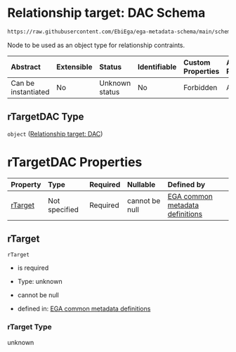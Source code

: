 # Relationship target: DAC Schema

```txt
https://raw.githubusercontent.com/EbiEga/ega-metadata-schema/main/schemas/EGA.common-definitions.json#/definitions/rTargetDAC
```

Node to be used as an object type for relationship contraints.

| Abstract            | Extensible | Status         | Identifiable | Custom Properties | Additional Properties | Access Restrictions | Defined In                                                                                           |
| :------------------ | :--------- | :------------- | :----------- | :---------------- | :-------------------- | :------------------ | :--------------------------------------------------------------------------------------------------- |
| Can be instantiated | No         | Unknown status | No           | Forbidden         | Allowed               | none                | [EGA.common-definitions.json\*](../../../schemas/EGA.common-definitions.json "open original schema") |

## rTargetDAC Type

`object` ([Relationship target: DAC](ega-4-definitions-relationship-target-dac.md))

# rTargetDAC Properties

| Property            | Type          | Required | Nullable       | Defined by                                                                                                                                                                                                                                            |
| :------------------ | :------------ | :------- | :------------- | :---------------------------------------------------------------------------------------------------------------------------------------------------------------------------------------------------------------------------------------------------- |
| [rTarget](#rtarget) | Not specified | Required | cannot be null | [EGA common metadata definitions](ega-4-definitions-relationship-target-dac-properties-rtarget.md "https://raw.githubusercontent.com/EbiEga/ega-metadata-schema/main/schemas/EGA.common-definitions.json#/definitions/rTargetDAC/properties/rTarget") |

## rTarget



`rTarget`

*   is required

*   Type: unknown

*   cannot be null

*   defined in: [EGA common metadata definitions](ega-4-definitions-relationship-target-dac-properties-rtarget.md "https://raw.githubusercontent.com/EbiEga/ega-metadata-schema/main/schemas/EGA.common-definitions.json#/definitions/rTargetDAC/properties/rTarget")

### rTarget Type

unknown
